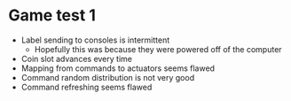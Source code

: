 # Game test 1

- Label sending to consoles is intermittent
	- Hopefully this was because they were powered off of the computer
- Coin slot advances every time
- Mapping from commands to actuators seems flawed
- Command random distribution is not very good
- Command refreshing seems flawed